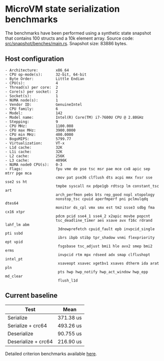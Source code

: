 # MicroVM state serialization benchmarks

The benchmarks have been performed using a synthetic state snapshot that
contains 100 structs and a 10k element array.
Source code: [src/snapshot/benches/main.rs](../../src/snapshot/benches/main.rs).
Snapshot size: 83886 bytes.

## Host configuration

```console
- Architecture:        x86_64
- CPU op-mode(s):      32-bit, 64-bit
- Byte Order:          Little Endian
- CPU(s):              4
- Thread(s) per core:  2
- Core(s) per socket:  2
- Socket(s):           1
- NUMA node(s):        1
- Vendor ID:           GenuineIntel
- CPU family:          6
- Model:               142
- Model name:          Intel(R) Core(TM) i7-7600U CPU @ 2.80GHz
- Stepping:            9
- CPU MHz:             1100.008
- CPU max MHz:         3900.0000
- CPU min MHz:         400.0000
- BogoMIPS:            5799.77
- Virtualization:      VT-x
- L1d cache:           32K
- L1i cache:           32K
- L2 cache:            256K
- L3 cache:            4096K
- NUMA node0 CPU(s):   0-3
- Flags:               fpu vme de pse tsc msr pae mce cx8 apic sep mtrr pge mca
                       cmov pat pse36 clflush dts acpi mmx fxsr sse sse2 ss ht
                       tmpbe syscall nx pdpe1gb rdtscp lm constant_tsc art
                       arch_perfmon pebs bts rep_good nopl xtopology
                       nonstop_tsc cpuid aperfmperf pni pclmulqdq dtes64
                       monitor ds_cpl vmx smx est tm2 ssse3 sdbg fma cx16 xtpr
                       pdcm pcid sse4_1 sse4_2 x2apic movbe popcnt
                       tsc_deadline_timer aes xsave avx f16c rdrand lahf_lm abm
                        3dnowprefetch cpuid_fault epb invpcid_single pti ssbd
                        ibrs ibpb stibp tpr_shadow vnmi flexpriority ept vpid
                        fsgsbase tsc_adjust bmi1 hle avx2 smep bmi2 erms
                        invpcid rtm mpx rdseed adx smap clflushopt intel_pt
                        xsaveopt xsavec xgetbv1 xsaves dtherm ida arat pln
                        pts hwp hwp_notify hwp_act_window hwp_epp md_clear
                        flush_l1d
```

## Current baseline

| Test                |      Mean     |
|---------------------|---------------|
| Serialize           |    371.38 us  |
| Serialize + crc64   |    493.26 us  |
| Deserialize         |    90.755 us  |
| Deserialize + crc64 |    216.90 us  |

Detailed criterion benchmarks available [here](https://s3.amazonaws.com/spec.ccfc.min/perf/snapshot-0.23/report/index.html).
